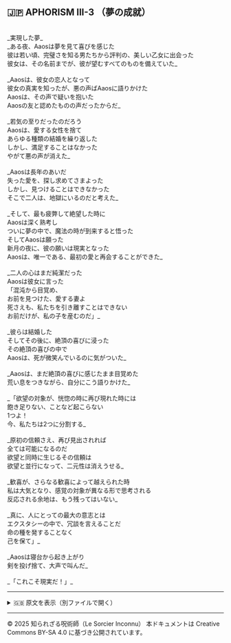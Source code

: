## 🇯🇵 APHORISM III-3 （夢の成就）

<br>
_実現した夢_<br>
_ある夜、Aaosは夢を見て喜びを感じた<br>
彼は若い頃、完璧さを知る男たちから評判の、美しい乙女に出会った<br>
彼女は、その名前までが、彼が望むすべてのものを備えていた_<br>
<br>
_Aaosは、彼女の恋人となって<br>
彼女の真実を知ったが、悪の声ばAaosに語りかけた<br>
Aaosは、その声で疑いを抱いた<br>
Aaosの友と認めたものの声だったからだ_<br>
<br>
_若気の至りだったのだろう<br>
Aaosは、愛する女性を捨て<br>
あらゆる種類の結婚を繰り返した<br>
しかし、満足することはなかった<br>
やがて悪の声が消えた_<br>
<br>
_Aaosは長年のあいだ<br>
失った愛を、探し求めてさまよった<br>
しかし、見つけることはできなかった<br>
そこで二人は、地獄にいるのだと考えた_<br>
<br>
_そして、最も疲弊して絶望した時に<br>
Aaosは深く熟考し<br>
ついに夢の中で、魔法の時が到来すると悟った<br>
そしてAaosは願った<br>
新月の夜に、彼の願いは現実となった<br>
Aaosは、唯一である、最初の愛と再会することができた_<br>
<br>
_二人の心はまだ純潔だった<br>
Aaosは彼女に言った<br>
「混沌から目覚め、<br>
お前を見つけた、愛する妻よ<br>
死さえも、私たちを引き離すことはできない<br>
お前だけが、私の子を産むのだ」_<br>
<br>
_彼らは結婚した<br>
そしてその後に、絶頂の喜びに浸った<br>
その絶頂の喜びの中で<br>
Aaosは、死が微笑んでいるのに気がついた_<br>
<br>
_Aaosは、まだ絶頂の喜びに感じたまま目覚めた<br>
荒い息をつきながら、自分にこう語りかけた_<br>
<br>
_「欲望の対象が、恍惚の時に再び現れた時には<br>
飽き足りない、ことなど起こらない<br>
1つよ！<br>
今、私たちは2つに分割する_<br>
<br>
_原初の信頼さえ、再び見出されれば<br>
全ては可能になるのだ<br>
欲望と同時に生じるその信頼は<br>
欲望と並行になって、二元性は消えうせる_<br>
<br>
_歓喜が、さらなる歓喜によって越えられた時<br>
私は大気となり、感覚の対象が異なる形で思考される<br>
反応される余地は、もう残ってはいない_<br>
<br>
_真に、人にとっての最大の意志とは<br>
エクスタシーの中で、冗談を言えることだ<br>
命の種を発することなく<br>
己を保て」_<br>
<br>
_Aaosは寝台から起き上がり<br>
剣を投げ捨て、大声で叫んだ_<br>
<br>
_「これこそ現実だ！」_

---

<details>
<summary>🇬🇧 原文を表示（別ファイルで開く）</summary>

🔗 [原文を読む APHORISM III-3](aphorism05_dreame.md)

</details>

---

© 2025 知られざる呪術師（Le Sorcier Inconnu）
本ドキュメントは Creative Commons BY-SA 4.0 に基づき公開されています。

